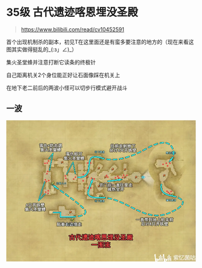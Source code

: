 
<!-- docs/duty_4/古代遗迹喀恩埋没圣殿.md -->

# 35级 古代遗迹喀恩埋没圣殿

> https://www.bilibili.com/read/cv10452591

首个出现机制杀的副本，初见T在这里面还是有蛮多要注意的地方的（现在来看这图其实做得挺乱的_(:з」∠)_）

集火圣堂蜂并注意打断它读条的终极针

自己距离机关2个身位能正好让石面像踩在机关上

在地下老二前后的两波小怪可以切步行模式避开战斗

## 一波
![一波拉法](../assets/35-gdyj-yibo.webp)
